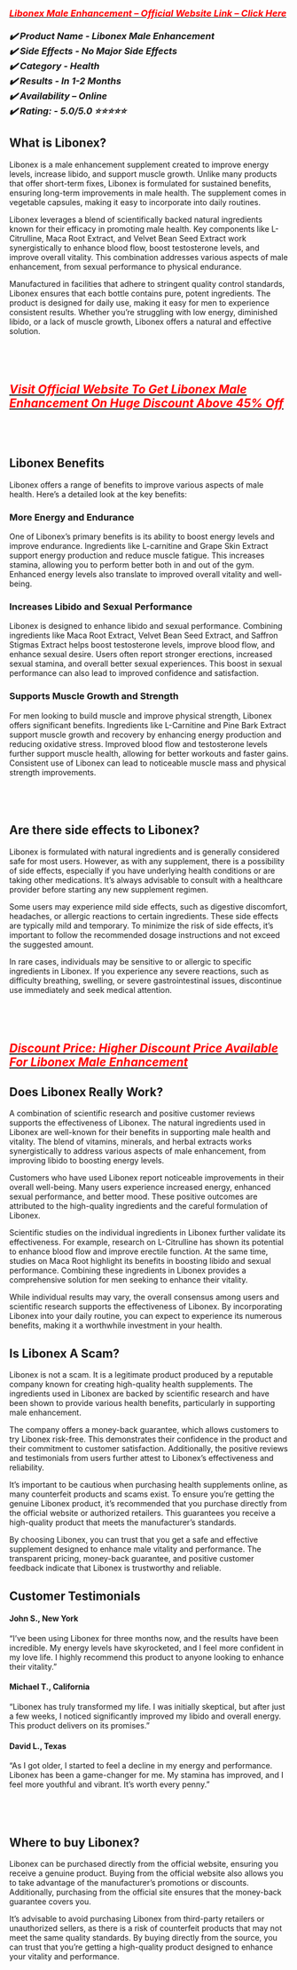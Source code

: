 <h3 style="text-align: left;"><em><a href="https://sale365day.com/order-libonex"><span style="color: red;">Libonex Male Enhancement &ndash; Official Website Link &ndash; Click Here</span></a><br /><br />✔️ Product Name - Libonex Male Enhancement<br />✔️ Side Effects - No Major Side Effects<br />✔️ Category - Health<br />✔️ Results - In 1-2 Months<br />✔️ Availability &ndash; Online<br />✔️ Rating: - 5.0/5.0 ⭐⭐⭐⭐⭐</em></h3>
<h2>What is Libonex?</h2>
<p>Libonex is a male enhancement supplement created to improve energy levels, increase libido, and support muscle growth. Unlike many products that offer short-term fixes, Libonex is formulated for sustained benefits, ensuring long-term improvements in male health. The supplement comes in vegetable capsules, making it easy to incorporate into daily routines.</p>
<p>Libonex leverages a blend of scientifically backed natural ingredients known for their efficacy in promoting male health. Key components like L-Citrulline, Maca Root Extract, and Velvet Bean Seed Extract work synergistically to enhance blood flow, boost testosterone levels, and improve overall vitality. This combination addresses various aspects of male enhancement, from sexual performance to physical endurance.</p>
<p>Manufactured in facilities that adhere to stringent quality control standards, Libonex ensures that each bottle contains pure, potent ingredients. The product is designed for daily use, making it easy for men to experience consistent results. Whether you&rsquo;re struggling with low energy, diminished libido, or a lack of muscle growth, Libonex offers a natural and effective solution.</p>
<h2>&nbsp;</h2>
<h2 style="text-align: left;"><em><a href="https://sale365day.com/order-libonex"><span style="color: red;">Visit Official Website To Get Libonex Male Enhancement On Huge Discount Above 45% Off</span></a></em></h2>
<h2>&nbsp;</h2>
<h2>Libonex Benefits</h2>
<p>Libonex offers a range of benefits to improve various aspects of male health. Here&rsquo;s a detailed look at the key benefits:</p>
<h3>More Energy and Endurance</h3>
<p>One of Libonex&rsquo;s primary benefits is its ability to boost energy levels and improve endurance. Ingredients like L-carnitine and Grape Skin Extract support energy production and reduce muscle fatigue. This increases stamina, allowing you to perform better both in and out of the gym. Enhanced energy levels also translate to improved overall vitality and well-being.</p>
<h3>Increases Libido and Sexual Performance</h3>
<p>Libonex is designed to enhance libido and sexual performance. Combining ingredients like Maca Root Extract, Velvet Bean Seed Extract, and Saffron Stigmas Extract helps boost testosterone levels, improve blood flow, and enhance sexual desire. Users often report stronger erections, increased sexual stamina, and overall better sexual experiences. This boost in sexual performance can also lead to improved confidence and satisfaction.</p>
<h3>Supports Muscle Growth and Strength</h3>
<p>For men looking to build muscle and improve physical strength, Libonex offers significant benefits. Ingredients like L-Carnitine and Pine Bark Extract support muscle growth and recovery by enhancing energy production and reducing oxidative stress. Improved blood flow and testosterone levels further support muscle health, allowing for better workouts and faster gains. Consistent use of Libonex can lead to noticeable muscle mass and physical strength improvements.</p>
<h2>&nbsp;</h2>
<h2>Are there side effects to Libonex?</h2>
<p>Libonex is formulated with natural ingredients and is generally considered safe for most users. However, as with any supplement, there is a possibility of side effects, especially if you have underlying health conditions or are taking other medications. It&rsquo;s always advisable to consult with a healthcare provider before starting any new supplement regimen.</p>
<p>Some users may experience mild side effects, such as digestive discomfort, headaches, or allergic reactions to certain ingredients. These side effects are typically mild and temporary. To minimize the risk of side effects, it&rsquo;s important to follow the recommended dosage instructions and not exceed the suggested amount.</p>
<p>In rare cases, individuals may be sensitive to or allergic to specific ingredients in Libonex. If you experience any severe reactions, such as difficulty breathing, swelling, or severe gastrointestinal issues, discontinue use immediately and seek medical attention.</p>
<h2>&nbsp;</h2>
<h2 style="text-align: left;"><em><a href="https://sale365day.com/order-libonex"><span style="color: red;">Discount Price: Higher Discount Price Available For Libonex Male Enhancement</span></a></em></h2>
<h2>Does Libonex Really Work?</h2>
<p>A combination of scientific research and positive customer reviews supports the effectiveness of Libonex. The natural ingredients used in Libonex are well-known for their benefits in supporting male health and vitality. The blend of vitamins, minerals, and herbal extracts works synergistically to address various aspects of male enhancement, from improving libido to boosting energy levels.</p>
<p>Customers who have used Libonex report noticeable improvements in their overall well-being. Many users experience increased energy, enhanced sexual performance, and better mood. These positive outcomes are attributed to the high-quality ingredients and the careful formulation of Libonex.</p>
<p>Scientific studies on the individual ingredients in Libonex further validate its effectiveness. For example, research on L-Citrulline has shown its potential to enhance blood flow and improve erectile function. At the same time, studies on Maca Root highlight its benefits in boosting libido and sexual performance. Combining these ingredients in Libonex provides a comprehensive solution for men seeking to enhance their vitality.</p>
<p>While individual results may vary, the overall consensus among users and scientific research supports the effectiveness of Libonex. By incorporating Libonex into your daily routine, you can expect to experience its numerous benefits, making it a worthwhile investment in your health.</p>
<h2>Is Libonex A Scam?</h2>
<p>Libonex is not a scam. It is a legitimate product produced by a reputable company known for creating high-quality health supplements. The ingredients used in Libonex are backed by scientific research and have been shown to provide various health benefits, particularly in supporting male enhancement.</p>
<p>The company offers a money-back guarantee, which allows customers to try Libonex risk-free. This demonstrates their confidence in the product and their commitment to customer satisfaction. Additionally, the positive reviews and testimonials from users further attest to Libonex&rsquo;s effectiveness and reliability.</p>
<p>It&rsquo;s important to be cautious when purchasing health supplements online, as many counterfeit products and scams exist. To ensure you&rsquo;re getting the genuine Libonex product, it&rsquo;s recommended that you purchase directly from the official website or authorized retailers. This guarantees you receive a high-quality product that meets the manufacturer&rsquo;s standards.</p>
<p>By choosing Libonex, you can trust that you get a safe and effective supplement designed to enhance male vitality and performance. The transparent pricing, money-back guarantee, and positive customer feedback indicate that Libonex is trustworthy and reliable.</p>
<h2>Customer Testimonials</h2>
<h4>John S., New York</h4>
<p>&ldquo;I&rsquo;ve been using Libonex for three months now, and the results have been incredible. My energy levels have skyrocketed, and I feel more confident in my love life. I highly recommend this product to anyone looking to enhance their vitality.&rdquo;</p>
<h4>Michael T., California</h4>
<p>&ldquo;Libonex has truly transformed my life. I was initially skeptical, but after just a few weeks, I noticed significantly improved my libido and overall energy. This product delivers on its promises.&rdquo;</p>
<h4>David L., Texas</h4>
<p>&ldquo;As I got older, I started to feel a decline in my energy and performance. Libonex has been a game-changer for me. My stamina has improved, and I feel more youthful and vibrant. It&rsquo;s worth every penny.&rdquo;&nbsp;&nbsp;</p>
<h2>&nbsp;</h2>
<h2>Where to buy Libonex?</h2>
<p>Libonex can be purchased directly from the official website, ensuring you receive a genuine product. Buying from the official website also allows you to take advantage of the manufacturer&rsquo;s promotions or discounts. Additionally, purchasing from the official site ensures that the money-back guarantee covers you.</p>
<p>It&rsquo;s advisable to avoid purchasing Libonex from third-party retailers or unauthorized sellers, as there is a risk of counterfeit products that may not meet the same quality standards. By buying directly from the source, you can trust that you&rsquo;re getting a high-quality product designed to enhance your vitality and performance.</p>
<h2>&nbsp;</h2>
